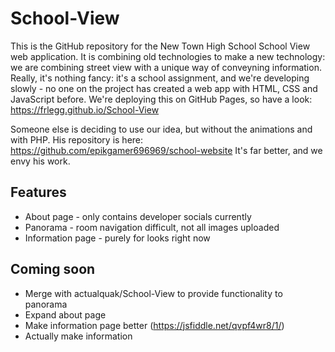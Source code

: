 # School-View

This is the GitHub repository for the New Town High School School View web application.
It is combining old technologies to make a new technology: we are combining street view with a unique way of conveyning information. 
Really, it's nothing fancy: it's a school assignment, and we're developing slowly - no one on the project has created a web app with HTML, CSS and JavaScript before.
We're deploying this on GitHub Pages, so have a look: https://frlegg.github.io/School-View

Someone else is deciding to use our idea, but without the animations and with PHP. His repository is here: https://github.com/epikgamer696969/school-website It's far better, and we envy his work.

## Features
- About page - only contains developer socials currently
- Panorama - room navigation difficult, not all images uploaded
- Information page - purely for looks right now
## Coming soon
- Merge with actualquak/School-View to provide functionality to panorama
- Expand about page
- Make information page better (https://jsfiddle.net/qvpf4wr8/1/)
- Actually make information
